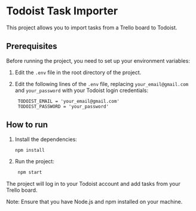 # Todoist Task Importer

This project allows you to import tasks from a Trello board to Todoist.

## Prerequisites

Before running the project, you need to set up your environment variables:

1. Edit the `.env` file in the root directory of the project.

2. Edit the following lines of the `.env` file, replacing `your_email@gmail.com` and `your_password` with your Todoist login credentials:

   ```dotenv
    TODOIST_EMAIL = 'your_email@gmail.com'
    TODOIST_PASSWORD = 'your_password'
    ```

## How to run

1. Install the dependencies:

   ```bash
   npm install
   ```

2. Run the project:

   ```bash
    npm start
    ```

The project will log in to your Todoist account and add tasks from your Trello board.

Note: Ensure that you have Node.js and npm installed on your machine.